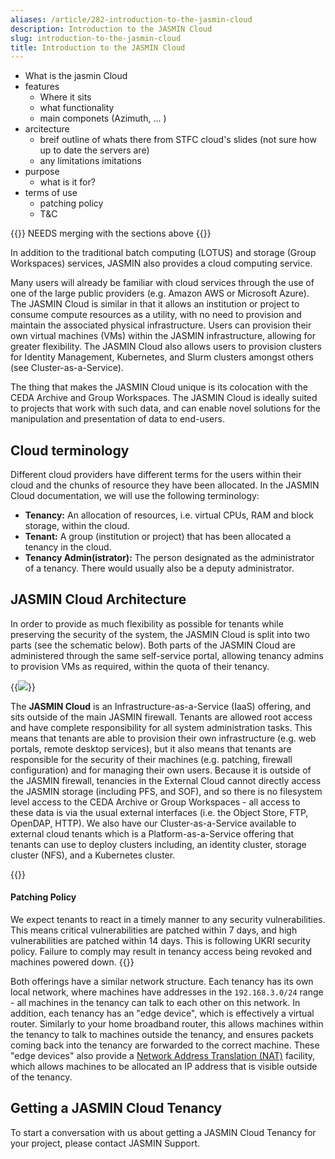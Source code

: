 ```yaml
---
aliases: /article/282-introduction-to-the-jasmin-cloud
description: Introduction to the JASMIN Cloud
slug: introduction-to-the-jasmin-cloud
title: Introduction to the JASMIN Cloud
---
```


- What is the jasmin Cloud
- features
  - Where it sits
  - what functionality
  - main componets (Azimuth, ... )
- arcitecture
  - breif outline of whats there from STFC cloud's slides (not sure how up to date the servers are)
  - any limitations imitations
- purpose
  - what is it for?
- terms of use
  - patching policy
  - T&C


{{<alert color="danger">}} NEEDS merging with the sections above {{</alert>}}

In addition to the traditional batch computing (LOTUS) and storage (Group
Workspaces) services, JASMIN also provides a cloud computing service.

Many users will already be familiar with cloud services through the use of one
of the large public providers (e.g. Amazon AWS or Microsoft Azure). The JASMIN
Cloud is similar in that it allows an institution or project to consume
compute resources as a utility, with no need to provision and maintain the
associated physical infrastructure. Users can provision their own virtual
machines (VMs) within the JASMIN infrastructure, allowing for greater
flexibility. The JASMIN Cloud also allows users to provision clusters for
Identity Management, Kubernetes, and Slurm clusters amongst others (see
Cluster-as-a-Service).

The thing that makes the JASMIN Cloud unique is its colocation with the CEDA
Archive and Group Workspaces. The JASMIN Cloud is ideally suited to projects
that work with such data, and can enable novel solutions for the manipulation
and presentation of data to end-users.

## Cloud terminology

Different cloud providers have different terms for the users within their
cloud and the chunks of resource they have been allocated. In the JASMIN Cloud
documentation, we will use the following terminology:

- **Tenancy:** An allocation of resources, i.e. virtual CPUs, RAM and block storage, within the cloud.
- **Tenant:** A group (institution or project) that has been allocated a tenancy in the cloud.
- **Tenancy Admin(istrator):** The person designated as the administrator of a tenancy. There would usually also be a deputy administrator.

## JASMIN Cloud Architecture

In order to provide as much flexibility as possible for tenants while
preserving the security of the system, the JASMIN Cloud is split into two
parts (see the schematic below). Both parts of the JASMIN Cloud are
administered through the same self-service portal, allowing tenancy admins to
provision VMs as required, within the quota of their tenancy.

{{<image src="img/docs/introduction-to-the-jasmin-cloud/file-rJTVn4CXil.png" caption="jasmin cloud achitecture">}}

The **JASMIN Cloud** is an Infrastructure-as-a-Service (IaaS)
offering, and sits outside of the main JASMIN firewall. Tenants are allowed
root access and have complete responsibility for all system administration
tasks. This means that tenants are able to provision their own infrastructure
(e.g. web portals, remote desktop services), but it also means that tenants
are responsible for the security of their machines (e.g. patching, firewall
configuration) and for managing their own users. Because it is outside of the
JASMIN firewall, tenancies in the External Cloud cannot directly access the
JASMIN storage (including PFS, and SOF), and so there is no filesystem level
access to the CEDA Archive or Group Workspaces - all access to these data is
via the usual external interfaces (i.e. the Object Store, FTP, OpenDAP, HTTP).
We also have our Cluster-as-a-Service available to external cloud tenants
which is a Platform-as-a-Service offering that tenants can use to deploy
clusters including, an identity cluster, storage cluster (NFS), and a
Kubernetes cluster.

{{<alert type="info">}}

#### Patching Policy

We expect tenants to react in a timely manner to any security vulnerabilities.
This means critical vulnerabilities are patched within 7 days, and high
vulnerabilities are patched within 14 days. This is following UKRI security
policy. Failure to comply may result in tenancy access being revoked and
machines powered down.
{{</alert>}}



Both offerings have a similar network structure. Each tenancy has its own
local network, where machines have addresses in the `192.168.3.0/24` range -
all machines in the tenancy can talk to each other on this network. In
addition, each tenancy has an "edge device", which is effectively a virtual
router. Similarly to your home broadband router, this allows machines within
the tenancy to talk to machines outside the tenancy, and ensures packets
coming back into the tenancy are forwarded to the correct machine. These "edge
devices" also provide a [Network Address Translation
(NAT)](https://en.wikipedia.org/wiki/Network_address_translation) facility,
which allows machines to be allocated an IP address that is visible outside of
the tenancy. 

## Getting a JASMIN Cloud Tenancy

To start a conversation with us about getting a JASMIN Cloud Tenancy for your
project, please contact JASMIN Support.
